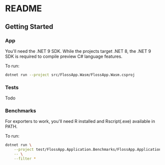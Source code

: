 # README

## Getting Started

### App

You'll need the .NET 9 SDK. While the projects target .NET 8, the .NET 9 SDK is required to compile preview C# language features. 

To run:
```bash
dotnet run --project src/FlossApp.Wasm/FlossApp.Wasm.csproj
```

### Tests 

Todo

### Benchmarks

For exporters to work, you'll need R installed and Rscript(.exe) available in PATH. 

To run: 
```bash
dotnet run \
    --project test/FlossApp.Application.Benchmarks/FlossApp.Application.Benchmarks.csproj \
    -- \
    --filter *
```